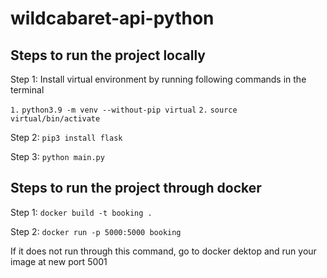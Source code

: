 # wildcabaret-api-python

## Steps to run the project locally
Step 1: Install virtual environment by running following commands in the terminal 

`1.` ``` python3.9 -m venv --without-pip virtual ```
`2.` ``` source virtual/bin/activate ```

Step 2: 
``` pip3 install flask ```

Step 3:
``` python main.py ```

## Steps to run the project through docker

Step 1: 
``` docker build -t booking . ```

Step 2: 
``` docker run -p 5000:5000 booking ```

If it does not run through this command, go to docker dektop and run your image at new port 5001